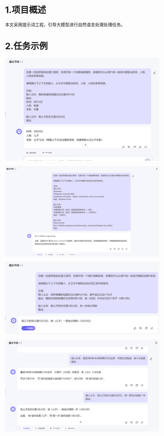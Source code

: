 # 1.项目概述

本文采用提示词工程，引导大模型进行自然语言处理处理任务。


# 2.任务示例

![i](https://github.com/zenghang-feng/NLP_Tasks/blob/main/LLM-01-Prompt/01-Prompt-信息抽取.png)

![i](https://github.com/zenghang-feng/NLP_Tasks/blob/main/LLM-01-Prompt/01-Prompt-信息抽取2.png)

![i](https://github.com/zenghang-feng/NLP_Tasks/blob/main/LLM-01-Prompt/02-Prompt-指代消解.png)

![i](https://github.com/zenghang-feng/NLP_Tasks/blob/main/LLM-01-Prompt/02-Prompt-指代消解2.png)
